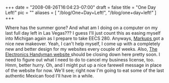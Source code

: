 
+++
date = "2008-08-26T16:04:23-07:00"
draft = false
title = "One Day Left!"
pic = ""
aliases = [
  "/blog/One+Day+Left!",
  "/blog/one+day+left!"
]
+++

<p>
    Where has the summer gone?  And what am I doing on a computer on my last full day
    left in Las Vegas???  I guess I'll just count this as easing myself into Michigan
    again as I prepare to take EECS 280.  Anyways, 
    <a href = "http://www.markupcartoons.com"> Markups </a> got a nice new makeover.  
    Yeah, I can't help myself, I come up with a completely new and better design for my
	 websites every couple of weeks.  Also, 
	 <a href = "http://www.theelectronicshandyman.com"> The Electronics Handyman website </a>
	 should be closing down here pretty soon.  I need to figure out what I need to do to 
	 cancel my business license, too.  Hmm, better hurry.  Oh, and I might put up a nice 
	 farewell message in place of the website for now.  We'll see; right now I'm going to 
	 eat some of the last authentic Mexican food I'll have in a while.
    </p>